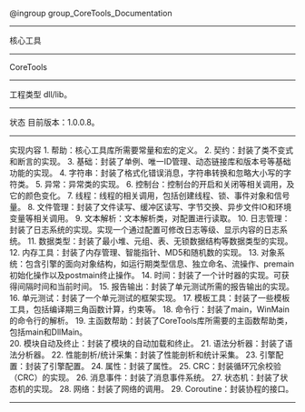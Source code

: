 @ingroup group_CoreTools_Documentation

----------------------------
核心工具
 
----------------------------
CoreTools

----------------------------	
工程类型
	dll/lib。

----------------------------
状态
	目前版本：1.0.0.8。

----------------------------
实现内容
	1.  帮助：核心工具库所需要常量和宏的定义。 
	2.  契约：封装了类不变式和断言的实现。
	3.  基础：封装了单例、唯一ID管理、动态链接库和版本号等基础功能的实现。
	4.  字符串：封装了格式化错误消息，字符串转换和忽略大小写的字符类。
	5.  异常：异常类的实现。
	6.  控制台：控制台的开启和关闭等相关调用，及它的颜色变化。
	7.	线程：线程的相关调用，包括创建线程、锁、事件对象和信号量。
	8.	文件管理：封装了文件读写、缓冲区读写、字节交换、异步文件IO和环境变量等相关调用。
	9.	文本解析：文本解析类，对配置进行读取。
	10.	日志管理：封装了日志系统的实现。实现一个通过配置可修改日志等级、显示内容的日志系统。
	11.	数据类型：封装了最小堆、元组、表、无锁数据结构等数据类型的实现。 
	12.	内存工具：封装了内存管理、智能指针、MD5和随机数的实现。 
	13.	对象系统：包含引擎的面向对象结构，如运行期类型信息、独立命名、流操作、premain初始化操作以及postmain终止操作。
	14.	时间：封装了一个计时器的实现。可获得间隔时间和当前时间。
	15.	报告输出：封装了单元测试所需的报告输出的实现。
	16.	单元测试：封装了一个单元测试的框架实现。 
	17.	模板工具：封装了一些模板工具，包括编译期三角函数计算，约束等。
	18.	命令行：封装了main，WinMain的命令行的解析。 
	19.	主函数帮助：封装了CoreTools库所需要的主函数帮助类，包括main和DllMain。	
	20.	模块自动及终止：封装了模块的自动加载和终止。
	21.	语法分析器：封装了语法分析器。
	22.	性能剖析/统计采集：封装了性能剖析和统计采集。
	23.	引擎配置：封装了引擎配置。
	24.	属性：封装了属性。
	25.	CRC：封装循环冗余校验（CRC）的实现。
	26.	消息事件：封装了消息事件系统。
	27.	状态机：封装了状态机的实现。
	28. 网络：封装了网络的调用。
	29. Coroutine：封装协程的接口。
	
----------------------------